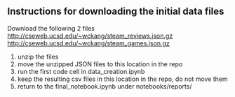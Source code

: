 ## Instructions for downloading the initial data files

Download the following 2 files  
http://cseweb.ucsd.edu/~wckang/steam_reviews.json.gz  
http://cseweb.ucsd.edu/~wckang/steam_games.json.gz


1) unzip the files
2) move the unzipped JSON files to this location in the repo
3) run the first code cell in data_creation.ipynb
4) keep the resulting csv files in this location in the repo, do not move them
5) return to the final_notebook.ipynb under notebooks/reports/
